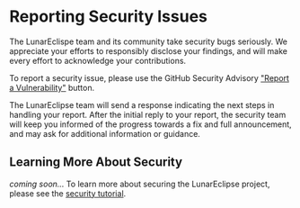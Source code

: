 # Reporting Security Issues

The LunarEclispe team and its community take security bugs seriously. We appreciate your efforts to responsibly disclose your findings, and will make every effort to acknowledge your contributions.

To report a security issue, please use the GitHub Security Advisory ["Report a Vulnerability"][create-new-report] button.

The LunarEclipse team will send a response indicating the next steps in handling your report. After the initial reply to your report, the security team will keep you informed of the progress towards a fix and full announcement, and may ask for additional information or guidance.

## Learning More About Security

_coming soon..._
To learn more about securing the LunarEclipse project, please see the [security tutorial](docs/tutorials/security.md).

[create-new-report]: https://github.com/Equindar/LunarEclipse/security/advisories/new
